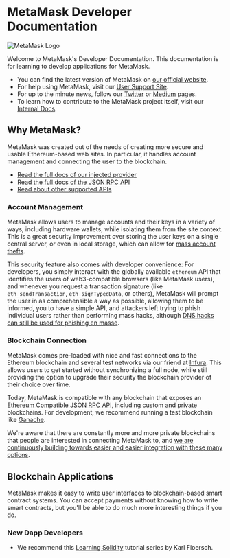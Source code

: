 # MetaMask Developer Documentation

![MetaMask Logo](https://metamask.io/img/ethereum-metamask-chrome.png)

Welcome to MetaMask's Developer Documentation. This documentation is for learning to develop applications for MetaMask.

- You can find the latest version of MetaMask on [our official website](https://metamask.io/).
- For help using MetaMask, visit our [User Support Site](https://metamask.zendesk.com/hc/en-us).
- For up to the minute news, follow our [Twitter](https://twitter.com/metamask_io) or [Medium](https://medium.com/metamask) pages.
- To learn how to contribute to the MetaMask project itself, visit our [Internal Docs](https://github.com/MetaMask/metamask-extension/tree/develop/docs).

## Why MetaMask?

MetaMask was created out of the needs of creating more secure and usable Ethereum-based web sites. In particular, it handles account management and connecting the user to the blockchain.

- [Read the full docs of our injected provider](./API_Reference/Ethereum_Provider)
- [Read the full docs of the JSON RPC API](./API_Reference/JSON_RPC_API)
- [Read about other supported APIs](./API_Reference/Experimental_APIs)

### Account Management

MetaMask allows users to manage accounts and their keys in a variety of ways, including hardware wallets, while isolating them from the site context. This is a great security improvement over storing the user keys on a single central server, or even in local storage, which can allow for [mass account thefts](https://www.ccn.com/cryptocurrency-exchange-etherdelta-hacked-in-dns-hijacking-scheme/).

This security feature also comes with developer convenience: For developers, you simply interact with the globally available `ethereum` API that identifies the users of web3-compatible browsers (like MetaMask users), and whenever you request a transaction signature (like `eth_sendTransaction`, `eth_signTypedData`, or others), MetaMask will prompt the user in as comprehensible a way as possible, allowing them to be informed, you to have a simple API, and attackers left trying to phish individual users rather than performing mass hacks, although [DNS hacks can still be used for phishing en masse](https://medium.com/metamask/new-phishing-strategy-becoming-common-1b1123837168).

### Blockchain Connection

MetaMask comes pre-loaded with nice and fast connections to the Ethereum blockchain and several test networks via our friend at [Infura](https://infura.io/). This allows users to get started without synchronizing a full node, while still providing the option to upgrade their security the blockchain provider of their choice over time.

Today, MetaMask is compatible with any blockchain that exposes an [Ethereum Compatible JSON RPC API](https://github.com/ethereum/wiki/wiki/JSON-RPC), including custom and private blockchains. For development, we recommend running a test blockchain like [Ganache](https://truffleframework.com/ganache).

We're aware that there are constantly more and more private blockchains that people are interested in connecting MetaMask to, and [we are continuously building towards easier and easier integration with these many options](https://medium.com/metamask/metamasks-vision-for-multiple-network-support-4ffbee9ec64d).

## Blockchain Applications

MetaMask makes it easy to write user interfaces to blockchain-based smart contract systems. You can accept payments without knowing how to write smart contracts, but you'll be able to do much more interesting things if you do.

### New Dapp Developers

- We recommend this [Learning Solidity](https://karl.tech/learning-solidity-part-1-deploy-a-contract/) tutorial series by Karl Floersch.

